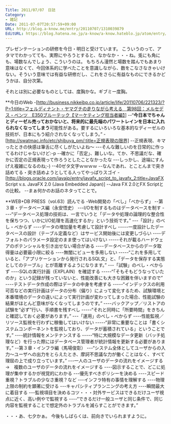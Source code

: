 ```yaml
---
Title: 2011/07/07　日誌
Category:
- 雑記
Date: 2011-07-07T20:57:59+09:00
URL: http://blog.a-know.me/entry/20110707/1310039879
EditURL: https://blog.hatena.ne.jp/a-know/a-know.hateblo.jp/atom/entry/12921228815727979563
---
```




プレゼンテーションの研修を今日・明日と受けています。
こういうのって、アタマでわかってても、実際にやろうとすると、なかなか・・・ね。兎にも角にも、場数なんでしょう、こういうのは。
もちろん漫然と場数を踏んでもあまり意味はなくて、今回体系的に学べたことを意識しながら、数をこなさなきゃいけない。そういう意味では有益な研修だし、これをさらに有益なものにできるかどうかは、自分次第。


それとは別に必要なものとしては、度胸かな。ギブミー度胸。



**今日のWeb
-[http://business.nikkeibp.co.jp/article/life/20110706/221323/?P=1:title=フェルディナント・ヤマグチの走りながら考える　第98回：メルセデス・ベンツ　E350ブルーテック【マーケティング担当者編】]
--“<span class="deco" style="font-weight:bold;">今日本でちゃんとディーゼル売っておかないと、将来的に最先端のパワートレインを日本に入れられなくなってしまう</span>可能性がある。要するにいろいろな基本的なディーゼルの技術が、日本にもう紹介されなくなってしまう。”
-[http://swatmac.info/etc/shibuya_pm/:title=正規表現の限界]
--正規表現、キマったときの快感は筆舌に尽くしがたいよね〜
---そんな難しいのを日常的に作ってるわけじゃないけど:-p
--確かに「否定」、難しいな。てか、不思議だな、確かに否定の正規表現って作ろうとしたことなかったな
---しっかし、途端にすんげえ複雑になるのね;-)
--40ゼタ文字ｗｗｗｗ
--なんであれ、とことんまで突き詰めてる・突き詰めようとしてる人ってやっぱりスゴイ
-[http://blogs.oracle.com/javajp/entry/javafx_script_to_javafx_2:title=JavaFX Script v.s. JavaFX 2.0 (Java Embedded Japan)]
--Java FX 2.0とFX Scriptとの比較。
--まぁ何かのお話のネタってことで。



**WEB+DB PRESS（vol.63）読んでる
-Web開発の「べし」「べからず」
--第３章・データベース編（永安悟史）
---I/Oを制するものはデータベースを制す
----“データベース処理の技術は、一言でいうと「データや処理の論理的な整合性を保ちつつ、いかにI/O処理を高速化するか」という技術です。”
---「設計」のべし・べからず
----データの増加量を考慮して設計すべし
-----一度設計したデータベースの設計（テーブル定義など）はサービス開始後には変更しづらい
----デフォルトのパラメータ設定のまま使ってはいけない
-----それが載るハードウェアのポテンシャルを引き出せない場合がある
----データベースからのデータ取得量は必要最小限に絞る
----無闇にビューを多用しない
-----“これを多用していると、「アプリケーションから発行されるSQL文」と、「データを保存する実態としてのテーブル」とが乖離するようになります。”
---「試験」のべし・べからず
----SQLの実行計画（EXPLAIN）を確認する
-----“「そもそもどうなっていたのか」という記録が残っていないと、性能改善にも大きな困難を伴いますので”
----テストデータ作成の際はデータの中身を考慮する
-----“インデックスの利用可否などの実行計画はデータの分布（偏り）によって変化するため、試験環境と本番環境のデータの違いによって実行計画が変わってしまった場合、性能試験の結果がほとんど意味がなくなってしまうのです。”
----バックアップ／リストアの試験を“必ず”行い、手順書を残すべし
-----“それと同時に「所要時間」をきちんと確認しておく必要があります。”
---「運用」のべし・べからず
----性能監視／リソース監視を行わずに稼働してはいけない
-----“非常に重要なことは「書くシステムコンポーネントを監視しており、データが蓄積されている」ということです。”
----統計情報をメンテナンスする
-----“特に大規模なデータ更新（バッチ処理など）を行った際にはデータベース管理者が統計情報を更新する必要があります。”
--第３章・インフラ編（馬場俊彰）
---“システム全体としてユーザからの入力〜ユーザへの出力をとらえたとき、摩訶不思議な力が働くことはなく、すべて理屈の上で成り立っています。”
---一人のユーザのデータの流れをイメージする　→　複数のユーザのデータの流れをイメージする
----図示することで、どこに処理が集中するかが視覚的にわかる
---優先すべきポリシーを決める
----スピード重視？トラブルの少なさ重視？など
---インフラ特有の事情を理解する
----物理上限の制約を顕著に受ける
---キャパシティプランニングの考え方
----瞬間最大に着目する
---監視項目を決めるコツ・・・対外サービスはできるだけユーザ視点に近く、高い例やで監視する
----“できるだけ一般ユーザと同じ条件で、同じ内容を監視することで想定外のトラブルを減らすことができます。”




・・・あ、七夕かぁ。
今後もしばらくは、前向きでいられますように。
